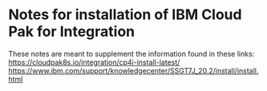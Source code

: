 # Notes for installation of IBM Cloud Pak for Integration

These notes are meant to supplement the information found in these links:
https://cloudpak8s.io/integration/cp4i-install-latest/
https://www.ibm.com/support/knowledgecenter/SSGT7J_20.2/install/install.html
